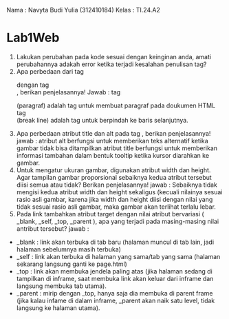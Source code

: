 Nama : Navyta Budi Yulia (312410184)
Kelas : TI.24.A2

# Lab1Web
1. Lakukan perubahan pada kode sesuai dengan keinginan anda, amati perubahannya adakah
error ketika terjadi kesalahan penulisan tag?
2. Apa perbedaan dari tag <p> dengan tag <br>, berikan penjelasannya!
Jawab : tag <p> (paragraf) adalah tag untuk membuat paragraf pada doukumen HTML
        tag <br> (break line) adalah tag untuk berpindah ke baris selanjutnya.
3. Apa perbedaan atribut title dan alt pada tag <img>, berikan penjelasannya!
jawab : atribut alt berfungsi untuk memberikan teks alternatif ketika gambar tidak bisa ditampilkan
        atribut title berfungsi untuk memberikan informasi tambahan dalam bentuk tooltip ketika kursor         diarahkan ke gambar.
4. Untuk mengatur ukuran gambar, digunakan atribut width dan height. Agar tampilan gambar
proporsional sebaiknya kedua atribut tersebut diisi semua atau tidak? Berikan penjelasannya!
jawab : Sebaiknya tidak mengisi kedua atribut width dan height sekaligus (kecuali nilainya sesuai rasio asli gambar, karena jika width dan height diisi dengan nilai yang tidak sesuai rasio asli gambar, maka gambar akan terlihat terlalu lebar.
5. Pada link tambahkan atribut target dengan nilai atribut bervariasi ( _blank, _self, _top,
_parent ), apa yang terjadi pada masing-masing nilai antribut tersebut?
jawab :
-  _blank : link akan terbuka di tab baru (halaman muncul di tab lain, jadi halaman sebelumnya           masih  terbuka)
-  _self : link akan terbuka di halaman yang sama/tab yang sama (halaman sekarang langsung ganti ke    page.html)
-  _top : link akan membuka jendela paling atas (jika halaman sedang di tampilkan di inframe, saat     membuka link akan keluar dari inframe dan langsung membuka tab utama).
-  _parent : mirip dengan _top, hanya saja dia membuka di parent frame (jika kalau infame di dalam     inframe, _parent akan naik satu level, tidak langsung ke halaman utama).
